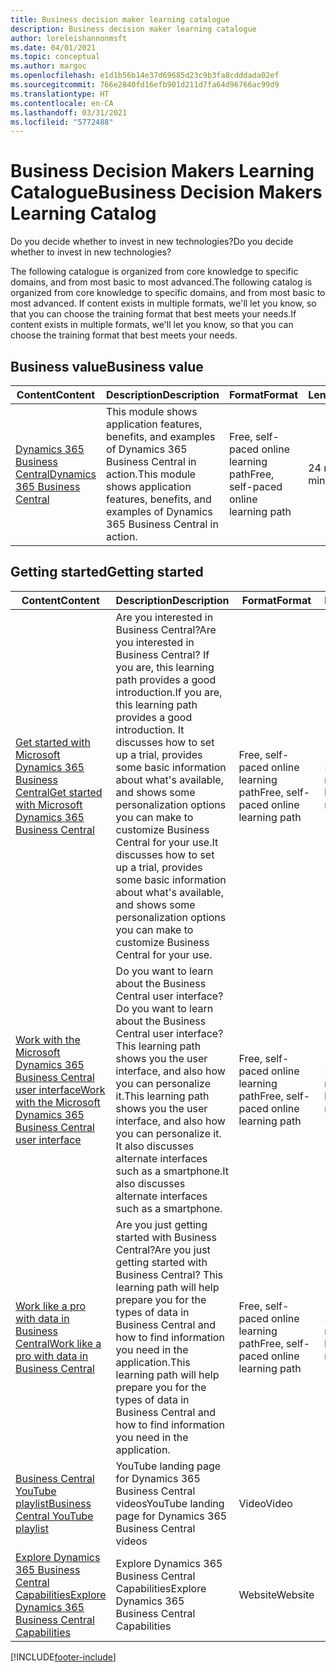 ```yaml
---
title: Business decision maker learning catalogue
description: Business decision maker learning catalogue
author: loreleishannonmsft
ms.date: 04/01/2021
ms.topic: conceptual
ms.author: margoc
ms.openlocfilehash: e1d1b56b14e37d69685d23c9b3fa8cdddada02ef
ms.sourcegitcommit: 766e2840fd16efb901d211d7fa64d96766ac99d9
ms.translationtype: HT
ms.contentlocale: en-CA
ms.lasthandoff: 03/31/2021
ms.locfileid: "5772488"
---
```

# <a name="business-decision-makers-learning-catalog"></a><span data-ttu-id="76114-103">Business Decision Makers Learning Catalogue</span><span class="sxs-lookup"><span data-stu-id="76114-103">Business Decision Makers Learning Catalog</span></span>

<span data-ttu-id="76114-104">Do you decide whether to invest in new technologies?</span><span class="sxs-lookup"><span data-stu-id="76114-104">Do you decide whether to invest in new technologies?</span></span>

<span data-ttu-id="76114-105">The following catalogue is organized from core knowledge to specific domains, and from most basic to most advanced.</span><span class="sxs-lookup"><span data-stu-id="76114-105">The following catalog is organized from core knowledge to specific domains, and from most basic to most advanced.</span></span> <span data-ttu-id="76114-106">If content exists in multiple formats, we'll let you know, so that you can choose the training format that best meets your needs.</span><span class="sxs-lookup"><span data-stu-id="76114-106">If content exists in multiple formats, we'll let you know, so that you can choose the training format that best meets your needs.</span></span>  

## <a name="business-value"></a><span data-ttu-id="76114-107">Business value<a name="busvalue"></a></span><span class="sxs-lookup"><span data-stu-id="76114-107">Business value<a name="busvalue"></a></span></span>

| <span data-ttu-id="76114-108">Content</span><span class="sxs-lookup"><span data-stu-id="76114-108">Content</span></span>                                                                 | <span data-ttu-id="76114-109">Description</span><span class="sxs-lookup"><span data-stu-id="76114-109">Description</span></span>                                                                                                | <span data-ttu-id="76114-110">Format</span><span class="sxs-lookup"><span data-stu-id="76114-110">Format</span></span>                                | <span data-ttu-id="76114-111">Length</span><span class="sxs-lookup"><span data-stu-id="76114-111">Length</span></span>     |
|----------------------------------------------------------------------------------------------------------------|------------------------------------------------------------------------------------------------------------|---------------------------------------|------------|
| [<span data-ttu-id="76114-112">Dynamics 365 Business Central</span><span class="sxs-lookup"><span data-stu-id="76114-112">Dynamics 365 Business Central</span></span>](/learn/modules/dynamics-365-business-central/) | <span data-ttu-id="76114-113">This module shows application features, benefits, and examples of Dynamics 365 Business Central in action.</span><span class="sxs-lookup"><span data-stu-id="76114-113">This module shows application features, benefits, and examples of Dynamics 365 Business Central in action.</span></span> | <span data-ttu-id="76114-114">Free, self-paced online learning path</span><span class="sxs-lookup"><span data-stu-id="76114-114">Free, self-paced online learning path</span></span> | <span data-ttu-id="76114-115">24 minutes</span><span class="sxs-lookup"><span data-stu-id="76114-115">24 minutes</span></span> |

## <a name="getting-started"></a><span data-ttu-id="76114-116">Getting started<a name="get-started"></a></span><span class="sxs-lookup"><span data-stu-id="76114-116">Getting started<a name="get-started"></a></span></span>

| <span data-ttu-id="76114-117">Content</span><span class="sxs-lookup"><span data-stu-id="76114-117">Content</span></span>                                                                                                                             | <span data-ttu-id="76114-118">Description</span><span class="sxs-lookup"><span data-stu-id="76114-118">Description</span></span>                                                                                                                                                                                                                                                                                      | <span data-ttu-id="76114-119">Format</span><span class="sxs-lookup"><span data-stu-id="76114-119">Format</span></span>                                | <span data-ttu-id="76114-120">Length</span><span class="sxs-lookup"><span data-stu-id="76114-120">Length</span></span>             |
|------------------------------------------------------------------------------------------------------------------------------------------------------------------------------|--------------------------------------------------------------------------------------------------------------------------------------------------------------------------------------------------------------------------------------------------------------------------------------------------|---------------------------------------|--------------------|
| [<span data-ttu-id="76114-121">Get started with Microsoft Dynamics 365 Business Central</span><span class="sxs-lookup"><span data-stu-id="76114-121">Get started with Microsoft Dynamics 365 Business Central</span></span>](/learn/paths/get-started-dynamics-365-business-central/)                          | <span data-ttu-id="76114-122">Are you interested in Business Central?</span><span class="sxs-lookup"><span data-stu-id="76114-122">Are you interested in Business Central?</span></span> <span data-ttu-id="76114-123">If you are, this learning path provides a good introduction.</span><span class="sxs-lookup"><span data-stu-id="76114-123">If you are, this learning path provides a good introduction.</span></span> <span data-ttu-id="76114-124">It discusses how to set up a trial, provides some basic information about what's available, and shows some personalization options you can make to customize Business Central for your use.</span><span class="sxs-lookup"><span data-stu-id="76114-124">It discusses how to set up a trial, provides some basic information about what's available, and shows some personalization options you can make to customize Business Central for your use.</span></span> | <span data-ttu-id="76114-125">Free, self-paced online learning path</span><span class="sxs-lookup"><span data-stu-id="76114-125">Free, self-paced online learning path</span></span> | <span data-ttu-id="76114-126">3 hours 4 minutes</span><span class="sxs-lookup"><span data-stu-id="76114-126">3 hours 4 minutes</span></span>  |
| [<span data-ttu-id="76114-127">Work with the Microsoft Dynamics 365 Business Central user interface</span><span class="sxs-lookup"><span data-stu-id="76114-127">Work with the Microsoft Dynamics 365 Business Central user interface</span></span>](/learn/paths/work-with-user-interface-dynamics-365-business-central/) | <span data-ttu-id="76114-128">Do you want to learn about the Business Central user interface?</span><span class="sxs-lookup"><span data-stu-id="76114-128">Do you want to learn about the Business Central user interface?</span></span> <span data-ttu-id="76114-129">This learning path shows you the user interface, and also how you can personalize it.</span><span class="sxs-lookup"><span data-stu-id="76114-129">This learning path shows you the user interface, and also how you can personalize it.</span></span> <span data-ttu-id="76114-130">It also discusses alternate interfaces such as a smartphone.</span><span class="sxs-lookup"><span data-stu-id="76114-130">It also discusses alternate interfaces such as a smartphone.</span></span>                                                                               | <span data-ttu-id="76114-131">Free, self-paced online learning path</span><span class="sxs-lookup"><span data-stu-id="76114-131">Free, self-paced online learning path</span></span> | <span data-ttu-id="76114-132">2 hours 27 minutes</span><span class="sxs-lookup"><span data-stu-id="76114-132">2 hours 27 minutes</span></span> |
| [<span data-ttu-id="76114-133">Work like a pro with data in Business Central</span><span class="sxs-lookup"><span data-stu-id="76114-133">Work like a pro with data in Business Central</span></span>](/learn/paths/work-pro-data-dynamics-365-business-central)                                    | <span data-ttu-id="76114-134">Are you just getting started with Business Central?</span><span class="sxs-lookup"><span data-stu-id="76114-134">Are you just getting started with Business Central?</span></span> <span data-ttu-id="76114-135">This learning path will help prepare you for the types of data in Business Central and how to find information you need in the application.</span><span class="sxs-lookup"><span data-stu-id="76114-135">This learning path will help prepare you for the types of data in Business Central and how to find information you need in the application.</span></span>                                                                                                  | <span data-ttu-id="76114-136">Free, self-paced online learning path</span><span class="sxs-lookup"><span data-stu-id="76114-136">Free, self-paced online learning path</span></span> | <span data-ttu-id="76114-137">2 hours 27 minutes</span><span class="sxs-lookup"><span data-stu-id="76114-137">2 hours 27 minutes</span></span> |
| [<span data-ttu-id="76114-138">Business Central YouTube playlist</span><span class="sxs-lookup"><span data-stu-id="76114-138">Business Central YouTube playlist</span></span>](https://www.youtube.com/playlist?list=PLcakwueIHoT-wVFPKUtmxlqcG1kJ0oqq4)                                                                | <span data-ttu-id="76114-139">YouTube landing page for Dynamics 365 Business Central videos</span><span class="sxs-lookup"><span data-stu-id="76114-139">YouTube landing page for Dynamics 365 Business Central videos</span></span>                                                                                                                                                                                                                                    | <span data-ttu-id="76114-140">Video</span><span class="sxs-lookup"><span data-stu-id="76114-140">Video</span></span>                                 |                    |
| [<span data-ttu-id="76114-141">Explore Dynamics 365 Business Central Capabilities</span><span class="sxs-lookup"><span data-stu-id="76114-141">Explore Dynamics 365 Business Central Capabilities</span></span>](https://dynamics.microsoft.com/business-central/capabilities/)                                                    | <span data-ttu-id="76114-142">Explore Dynamics 365 Business Central Capabilities</span><span class="sxs-lookup"><span data-stu-id="76114-142">Explore Dynamics 365 Business Central Capabilities</span></span>                                                                                                                                                                                                                                               | <span data-ttu-id="76114-143">Website</span><span class="sxs-lookup"><span data-stu-id="76114-143">Website</span></span>                               |                    |


[!INCLUDE[footer-include](../includes/footer-banner.md)]